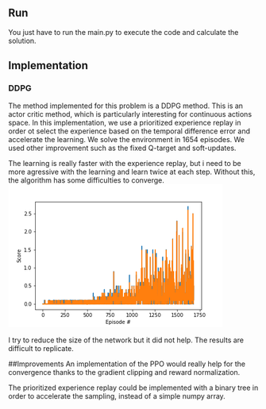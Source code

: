 ## Run
You just have to run the main.py to execute the code and calculate the solution.

## Implementation
### DDPG
The method implemented for this problem is a DDPG method. This is an actor critic method, which is particularly interesting for continuous actions space.
In this implementation, we use a prioritized experience replay in order ot select the experience based on the temporal difference error and accelerate the learning.
We solve the environment in 1654 episodes.  We used other improvement such as the fixed Q-target and soft-updates.

The learning is really faster with the experience replay, but i need to be more agressive with the learning and learn twice at each step.
Without this, the algorithm has some difficulties to converge.
![Reward](plot_reward.png)

I try to reduce the size of the network but it did not help. The results are  difficult to replicate.

##Improvements
An implementation of the PPO would really help for the convergence thanks to the gradient clipping and reward normalization.

The prioritized experience replay could be implemented with a binary tree in order to accelerate the sampling, instead of a simple numpy array.
